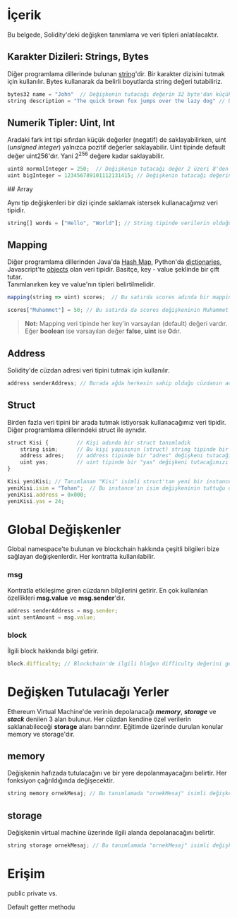 # İçerik

Bu belgede, Solidity'deki değişken tanımlama ve veri tipleri anlatılacaktır.

## Karakter Dizileri: Strings, Bytes

Diğer programlama dillerinde bulunan [string](https://en.wikipedia.org/wiki/String_(computer_science))'dir. Bir karakter dizisini tutmak için kullanılır. Bytes kullanarak da belirli boyutlarda string değeri tutabiliriz.
```javascript
bytes32 name = "John"  // Değişkenin tutacağı değerin 32 byte'dan küçük olacağı kesin ise böyle bir kullanım olabilir.
string description = "The quick brown fox jumps over the lazy dog" // Uzun bir karakter dizisi olduğu için string ile tutmak daha mantıklıdır.
```
## Numerik Tipler: Uint, Int

Aradaki fark int tipi sıfırdan küçük değerler (negatif) de saklayabilirken, uint (*unsigned integer*) yalnızca pozitif değerler saklayabilir. Uint tipinde default değer uint256'dır. Yani 2<sup>256</sup> değere kadar saklayabilir. 

```javascript
uint8 normalInteger = 250;  // Değişkenin tutacağı değer 2 üzeri 8'den küçük olacağı kesin ise böyle bir kullanım olabilir.
uint bigInteger = 123456789101112131415; // Değişkenin tutacağı değerin büyük olma durumu varsa böyle tutmak daha mantıklıdır.
```

## Array

Aynı tip değişkenleri bir dizi içinde saklamak istersek kullanacağımız veri tipidir. 
```javascript
string[] words = ["Hello", "World"]; // String tipinde verilerin olduğu bir liste tutmak istediğimizde kullanacağımız veri tipidir.
```

## Mapping

Diğer programlama dillerinden Java'da [Hash Map](https://docs.oracle.com/javase/8/docs/api/java/util/HashMap.html), Python'da [dictionaries](https://docs.python.org/3/tutorial/datastructures.html#dictionaries), Javascript'te [objects](https://www.w3schools.com/js/js_objects.asp) olan veri tipidir. Basitçe, key - value şeklinde bir çift tutar. \
Tanımlanırken key ve value'nın tipleri belirtilmelidir.

```javascript
mapping(string => uint) scores;  // Bu satırda scores adında bir mapping değişkeni tanımladık. Bunun key değişkeninin string, value değerinin ise uint olacağını belirttik.

scores["Muhammet"] = 50; // Bu satırda da scores değişkeninin Muhammet key'i için value değerini 50 olarak atadık.
```

> **Not:** Mapping veri tipinde her key'in varsayılan (default) değeri vardır. Eğer **boolean** ise varsayılan değer **false**, **uint** ise **0**dır.


## Address

Solidity'de cüzdan adresi veri tipini tutmak için kullanılır.
```javascript
address senderAddress; // Burada ağda herkesin sahip olduğu cüzdanın adresi tutulacaktır. 
```


## Struct

Birden fazla veri tipini bir arada tutmak istiyorsak kullanacağımız veri tipidir. Diğer programlama dillerindeki struct ile aynıdır.

```javascript
struct Kisi {         // Kişi adında bir struct tanımladık
    string isim;      // Bu kişi yapısının (struct) string tipinde bir "isim" değişkeni tutacağımızı belirttik
    address adres;    // address tipinde bir "adres" değişkeni tutacağımızı belirttik
    uint yas;         // uint tipinde bir "yas" değişkeni tutacağımızı belirttik
}

Kisi yeniKisi; // Tanımlanan "Kisi" isimli struct'tan yeni bir instance yarattık
yeniKisi.isim = "Tohan";  // Bu instance'ın isim değişkeninin tuttuğu değeri değiştirdik.
yeniKisi.address = 0x000;
yeniKisi.yas = 24;
```


# Global Değişkenler

Global namespace'te bulunan ve blockchain hakkında çeşitli bilgileri bize sağlayan değişkenlerdir. Her kontratta kullanılabilir.  

### msg

Kontratla etkileşime giren cüzdanın bilgilerini getirir. En çok kullanılan özellikleri **msg.value** ve **msg.sender**'dır.
```javascript
address senderAddress = msg.sender;
uint sentAmount = msg.value;
```

### block

İlgili block hakkında bilgi getirir.
```javascript
block.difficulty; // Blockchain'de ilgili bloğun difficulty değerini getirir.
```

# Değişken Tutulacağı Yerler

Ethereum Virtual Machine'de verinin depolanacağı ***memory***, ***storage*** ve ***stack*** denilen 3 alan bulunur. Her cüzdan kendine özel verilerin saklanabileceği **storage** alanı barındırır. Eğitimde üzerinde durulan konular memory ve storage'dır.
## memory

Değişkenin hafızada tutulacağını ve bir yere depolanmayacağını belirtir. Her fonksiyon çağrıldığında değişecektir.
```javascript
string memory ornekMesaj; // Bu tanımlamada "ornekMesaj" isimli değişkenin memory'de saklanacağını belirttik
```

## storage

Değişkenin virtual machine üzerinde ilgili alanda depolanacağını belirtir.

```javascript
string storage ornekMesaj; // Bu tanımlamada "ornekMesaj" isimli değişkenin storage'da saklanacağını belirttik
```

# Erişim

public private vs.

Default getter methodu